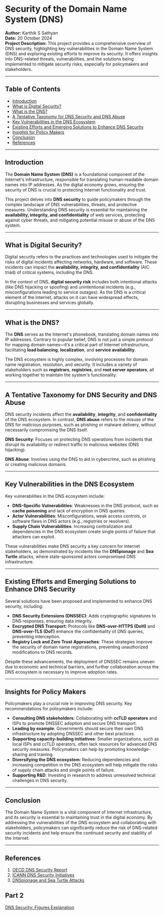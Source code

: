 # Security of the Domain Name System (DNS)

**Author:** Karthik S Sathyan  
**Date:** 20 October 2024  
**Project Description:** This project provides a comprehensive overview of DNS security, highlighting key vulnerabilities in the Domain Name System (DNS) and exploring existing efforts to improve its security. It offers insights into DNS-related threats, vulnerabilities, and the solutions being implemented to mitigate security risks, especially for policymakers and stakeholders.

---

## Table of Contents

- [Introduction](#introduction)
- [What is Digital Security?](#what-is-digital-security)
- [What is the DNS?](#what-is-the-dns)
- [A Tentative Taxonomy for DNS Security and DNS Abuse](#a-tentative-taxonomy-for-dns-security-and-dns-abuse)
- [Key Vulnerabilities in the DNS Ecosystem](#key-vulnerabilities-in-the-dns-ecosystem)
- [Existing Efforts and Emerging Solutions to Enhance DNS Security](#existing-efforts-and-emerging-solutions-to-enhance-dns-security)
- [Insights for Policy Makers](#insights-for-policy-makers)
- [Conclusion](#conclusion)
- [References](#references)

---

## Introduction

The **Domain Name System (DNS)** is a foundational component of the Internet's infrastructure, responsible for translating human-readable domain names into IP addresses. As the digital economy grows, ensuring the security of DNS is crucial to protecting Internet functionality and trust.

This project delves into **DNS security** to guide policymakers through the complex landscape of DNS vulnerabilities, threats, and protective measures. Understanding DNS security is essential for maintaining the **availability, integrity, and confidentiality** of web services, protecting against cyber threats, and mitigating potential misuse or abuse of the DNS system.

---

## What is Digital Security?

Digital security refers to the practices and technologies used to mitigate the risks of digital incidents affecting networks, hardware, and software. These incidents can impact the **availability, integrity, and confidentiality** (AIC triad) of critical systems, including the DNS.

In the context of DNS, **digital security risk** includes both intentional attacks (like DNS hijacking or spoofing) and unintentional incidents (e.g., misconfigurations leading to service outages). As the DNS is a critical element of the Internet, attacks on it can have widespread effects, disrupting businesses and services globally.

---

## What is the DNS?

The **DNS** serves as the Internet's phonebook, translating domain names into IP addresses. Contrary to popular belief, DNS is not just a simple protocol for mapping domain names—it’s a critical part of Internet infrastructure, facilitating **load balancing**, **localization**, and **service availability**.

The DNS ecosystem is highly complex, involving processes for domain name registration, resolution, and security. It includes a variety of stakeholders such as **registrars**, **registries**, and **root server operators**, all working together to maintain the system's functionality.

---

## A Tentative Taxonomy for DNS Security and DNS Abuse

DNS security incidents affect the **availability**, **integrity**, and **confidentiality** of the DNS ecosystem. In contrast, **DNS abuse** refers to the misuse of the DNS for malicious purposes, such as phishing or malware delivery, without necessarily compromising the DNS itself.

**DNS Security**: Focuses on protecting DNS operations from incidents that disrupt its availability or redirect traffic to malicious websites (DNS hijacking).

**DNS Abuse**: Involves using the DNS to aid in cybercrime, such as phishing or creating malicious domains.

---

## Key Vulnerabilities in the DNS Ecosystem

Key vulnerabilities in the DNS ecosystem include:

- **DNS-Specific Vulnerabilities**: Weaknesses in the DNS protocol, such as **cache poisoning** and lack of encryption in DNS queries.
- **Actor Vulnerabilities**: Misconfigurations, weak access controls, or software flaws in DNS actors (e.g., registries or resolvers).
- **Supply Chain Vulnerabilities**: Increasing centralization and dependencies in the DNS ecosystem create single points of failure that attackers can exploit.

These vulnerabilities make DNS security a key concern for Internet stakeholders, as demonstrated by incidents like the **DNSpionage** and **Sea Turtle** attacks, where state-sponsored actors compromised DNS infrastructure.

---

## Existing Efforts and Emerging Solutions to Enhance DNS Security

Several solutions have been proposed and implemented to enhance DNS security, including:

- **DNS Security Extensions (DNSSEC)**: Adds cryptographic signatures to DNS responses, ensuring data integrity.
- **Encrypted DNS Transport**: Protocols like **DNS-over-HTTPS (DoH)** and **DNS-over-TLS (DoT)** enhance the confidentiality of DNS queries, preventing interception.
- **Registry Lock and Zero Trust Approaches**: These strategies improve the security of domain name registrations, preventing unauthorized modifications to DNS records.

Despite these advancements, the deployment of DNSSEC remains uneven due to economic and technical barriers, and further collaboration across the DNS ecosystem is necessary to improve adoption rates.

---

## Insights for Policy Makers

Policymakers play a crucial role in improving DNS security. Key recommendations for policymakers include:

- **Consulting DNS stakeholders**: Collaborating with **ccTLD operators** and ISPs to promote DNSSEC adoption and secure DNS transport.
- **Leading by example**: Governments should secure their own DNS infrastructure by adopting DNSSEC and other best practices.
- **Supporting capacity-building initiatives**: Smaller organizations, such as local ISPs and ccTLD operators, often lack resources for advanced DNS security measures. Policymakers can help by promoting knowledge-sharing and training.
- **Diversifying the DNS ecosystem**: Reducing dependencies and increasing competition in the DNS ecosystem will help mitigate the risks of supply chain attacks and single points of failure.
- **Supporting R&D**: Investing in research to address unresolved technical challenges in DNS security.

---

## Conclusion

The Domain Name System is a vital component of Internet infrastructure, and its security is essential to maintaining trust in the digital economy. By addressing the vulnerabilities of the DNS ecosystem and collaborating with stakeholders, policymakers can significantly reduce the risk of DNS-related security incidents and help ensure the continued security and stability of the Internet.

---

## References

1. [OECD DNS Security Report](https://www.oecd.org/termsandconditions)
2. [ICANN DNS Security Initiatives](https://www.icann.org/)
3. [DNSpionage and Sea Turtle Attacks](https://www.wired.com/)

## Part 2 
 [DNS Security: Figures Explanation](https://github.com/Karthikdude/DNS-Security-Figures/)
